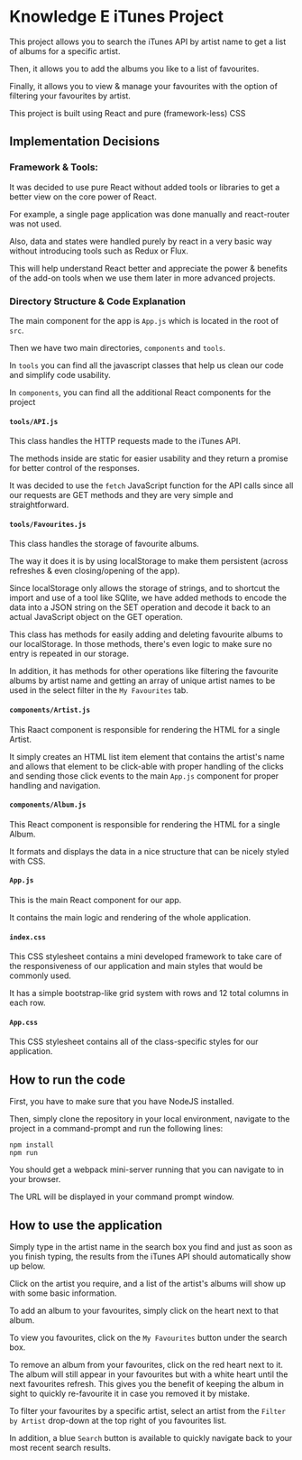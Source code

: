 # Knowledge E iTunes Project
This project allows you to search the iTunes API by artist name to get a list of albums for a specific artist.

Then, it allows you to add the albums you like to a list of favourites.

Finally, it allows you to view & manage your favourites with the option of filtering your favourites by artist.

This project is built using React and pure (framework-less) CSS

## Implementation Decisions

### Framework & Tools:

It was decided to use pure React without added tools or libraries to get a better view on the core power of React.

For example, a single page application was done manually and react-router was not used.

Also, data and states were handled purely by react in a very basic way without introducing tools such as Redux or Flux.

This will help understand React better and appreciate the power & benefits of the add-on tools when we use them later in more advanced projects.

### Directory Structure & Code Explanation

The main component for the app is `App.js` which is located in the root of `src`.

Then we have two main directories, `components` and `tools`.

In `tools` you can find all the javascript classes that help us clean our code and simplify code usability. 

In `components`, you can find all the additional React components for the project

#### `tools/API.js`

This class handles the HTTP requests made to the iTunes API.

The methods inside are static for easier usability and they return a promise for better control of the responses.

It was decided to use the `fetch` JavaScript function for the API calls since all our requests are GET methods and they are very simple and straightforward.

#### `tools/Favourites.js`

This class handles the storage of favourite albums.

The way it does it is by using localStorage to make them persistent (across refreshes & even closing/opening of the app).

Since localStorage only allows the storage of strings, and to shortcut the import and use of a tool like SQlite, we have added methods to encode the data into a JSON string on the SET operation and decode it back to an actual JavaScript object on the GET operation.

This class has methods for easily adding and deleting favourite albums to our localStorage. In those methods, there's even logic to make sure no entry is repeated in our storage.

In addition, it has methods for other operations like filtering the favourite albums by artist name and getting an array of unique artist names to be used in the select filter in the `My Favourites` tab.


#### `components/Artist.js`

This Raact component is responsible for rendering the HTML for a single Artist.

It simply creates an HTML list item element that contains the artist's name and allows that element to be click-able with proper handling of the clicks and sending those click events to the main `App.js` component for proper handling and navigation.

#### `components/Album.js`

This React component is responsible for rendering the HTML for a single Album. 

It formats and displays the data in a nice structure that can be nicely styled with CSS.

#### `App.js`

This is the main React component for our app.

It contains the main logic and rendering of the whole application.

#### `index.css`

This CSS stylesheet contains a mini developed framework to take care of the responsiveness of our application and main styles that would be commonly used.

It has a simple bootstrap-like grid system with rows and 12 total columns in each row.

#### `App.css`

This CSS stylesheet contains all of the class-specific styles for our application.

## How to run the code

First, you have to make sure that you have NodeJS installed.

Then, simply clone the repository in your local environment, navigate to the project in a command-prompt and run the following lines:

```
npm install
npm run
```

You should get a webpack mini-server running that you can navigate to in your browser. 

The URL will be displayed in your command prompt window.

## How to use the application

Simply type in the artist name in the search box you find and just as soon as you finish typing, the results from the iTunes API should automatically show up below.

Click on the artist you require, and a list of the artist's albums will show up with some basic information.

To add an album to your favourites, simply click on the heart next to that album.

To view you favourites, click on the `My Favourites` button under the search box.

To remove an album from your favourites, click on the red heart next to it. The album will still appear in your favourites but with a white heart until the next favourites refresh. This gives you the benefit of keeping the album in sight to quickly re-favourite it in case you removed it by mistake.

To filter your favourites by a specific artist, select an artist from the `Filter by Artist` drop-down at the top right of you favourites list.

In addition, a blue `Search` button is available to quickly navigate back to your most recent search results.
 
